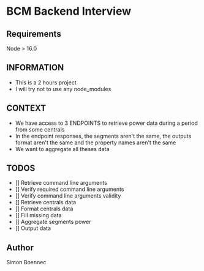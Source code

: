 # BCM Backend Interview

## Requirements

Node > 16.0

## INFORMATION

- This is a 2 hours project
- I will try not to use any node_modules

## CONTEXT

- We have access to 3 ENDPOINTS to retrieve power data during a period from some centrals
- In the endpoint responses, the segments aren't the same, the outputs format aren't the same and the property names aren't the same
- We want to aggregate all theses data

## TODOS

- [] Retrieve command line arguments
- [] Verify required command line arguments 
- [] Verify command line arguments validity
- [] Retrieve centrals data
- [] Format centrals data
- [] Fill missing data
- [] Aggregate segments power
- [] Output data

## Author

Simon Boennec